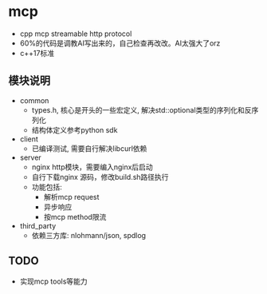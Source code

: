 # mcp
* cpp mcp streamable http protocol
* 60%的代码是调教AI写出来的，自己检查再改改。AI太强大了orz
* c++17标准

## 模块说明
- common  
  - types.h, 核心是开头的一些宏定义, 解决std::optional类型的序列化和反序列化  
  - 结构体定义参考python sdk
- client  
  - 已编译测试, 需要自行解决libcurl依赖
- server  
  - nginx http模块，需要编入nginx后启动  
  - 自行下载nginx 源码，修改build.sh路径执行  
  - 功能包括:
    - 解析mcp request
    - 异步响应
    - 按mcp method限流
- third_party
  - 依赖三方库: nlohmann/json, spdlog

## TODO
- 实现mcp tools等能力
